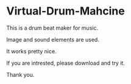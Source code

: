 # Virtual-Drum-Mahcine

This is a drum beat maker for music. 

Image and sound elements are used. 

It works pretty nice.

If you are intrested, please download and try it.

Thank you. 
